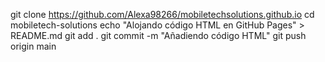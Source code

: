 git clone https://github.com/Alexa98266/mobiletechsolutions.github.io
cd mobiletech-solutions
echo "Alojando código HTML en GitHub Pages" > README.md
git add .
git commit -m "Añadiendo código HTML"
git push origin main
